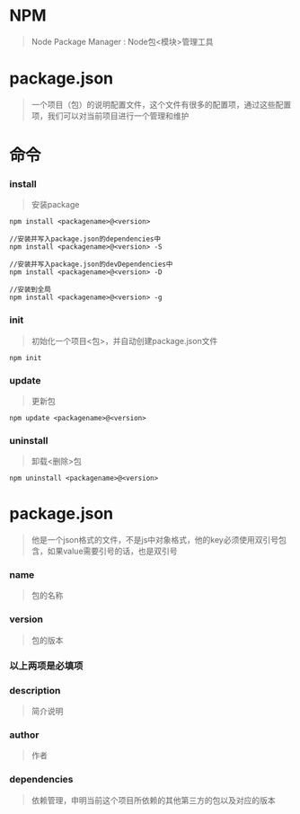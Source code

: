 # NPM
> Node Package Manager : Node包<模块>管理工具

# package.json
> 一个项目（包）的说明配置文件，这个文件有很多的配置项，通过这些配置项，我们可以对当前项目进行一个管理和维护

# 命令

### install
> 安装package
```
npm install <packagename>@<version>

//安装并写入package.json的dependencies中
npm install <packagename>@<version> -S

//安装并写入package.json的devDependencies中
npm install <packagename>@<version> -D

//安装到全局
npm install <packagename>@<version> -g

```

### init
> 初始化一个项目<包>，并自动创建package.json文件
```
npm init
```

### update
> 更新包
```
npm update <packagename>@<version>
```

### uninstall
> 卸载<删除>包
```
npm uninstall <packagename>@<version>
```


# package.json

> 他是一个json格式的文件，不是js中对象格式，他的key必须使用双引号包含，如果value需要引号的话，也是双引号

### name
> 包的名称

### version
> 包的版本

### 以上两项是必填项

### description
> 简介说明

### author
> 作者

### dependencies
> 依赖管理，申明当前这个项目所依赖的其他第三方的包以及对应的版本